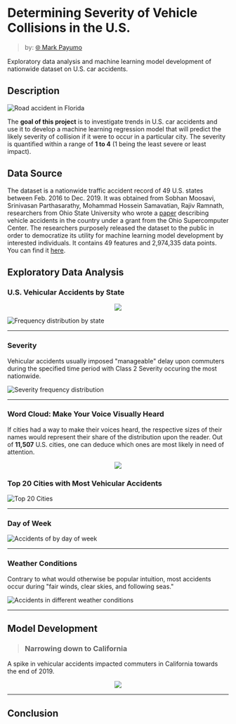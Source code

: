 # Determining Severity of Vehicle Collisions in the U.S.

> by: [:globe_with_meridians: Mark Payumo](https://www.linkedin.com/in/markpayumo/)

Exploratory data analysis and machine learning model development of nationwide dataset on U.S. car accidents.

## Description

![Road accident in Florida](img/FHP_in_Traffic_Accident.jpg "Florida road accident: Daniel Oines via Wikimedia Commons")

The **goal of this project** is to investigate trends in U.S. car accidents and use it to develop a machine learning regression model that will predict the likely severity of collision if it were to occur in a particular city. The severity is quantified within a range of **1 to 4** (1 being the least severe or least impact).

## Data Source

The dataset is a nationwide traffic accident record of 49 U.S. states between Feb. 2016 to Dec. 2019. It was obtained from Sobhan Moosavi, Srinivasan Parthasarathy, Mohammad Hossein Samavatian, Rajiv Ramnath, researchers from Ohio State University who wrote a [paper](https://arxiv.org/pdf/1906.05409.pdf) describing vehicle accidents in the country under a grant from the Ohio Supercomputer Center. The researchers purposely released the dataset to the public in order to democratize its utility for machine learning model development by interested individuals. It contains 49 features and 2,974,335 data points. You can find it [here](https://smoosavi.org/datasets/us_accidents).

## Exploratory Data Analysis


### U.S. Vehicular Accidents by State

<p align="center"><img src="img/accidentsUS.jpg"></p

![Frequency distribution by state](img/Frequency_dist_by_state.jpg "Frequency Distribution of U.S. Accidents by State")

---

### Severity 

Vehicular accidents usually imposed "manageable" delay upon commuters during the specified time period with Class 2 Severity occuring the most nationwide.

![Severity frequency distribution](img/severity-dist.jpg "Frequency Distribution: Severity")

---

### Word Cloud: Make Your Voice Visually Heard

If cities had a way to make their voices heard, the respective sizes of their names would represent their share of the distribution upon the reader. Out of **11,507** U.S. cities, one can deduce which ones are most likely in need of attention.

<p align="center"><img src="img/wordcloud.jpg"></p>


### Top 20 Cities with Most Vehicular Accidents

![Top 20 Cities](img/topbar.jpg "Top 20 Cities with Most Vehicular Accidents")

---

### Day of Week

![Accidents of by day of week](img/dayofweek.jpg "U.S. Accidents by Day of Week")

---

### Weather Conditions

Contrary to what would otherwise be popular intuition, most accidents occur during "fair winds, clear skies, and following seas."

![Accidents in different weather conditions](img/weather.jpg "Accidents in Different Weather Conditions")

---
## Model Development

>### Narrowing down to California

A spike in vehicular accidents impacted commuters in California towards the end of 2019.

<p align="center"><img src="img/timeseries.jpg"></p>

---

###




## Conclusion




